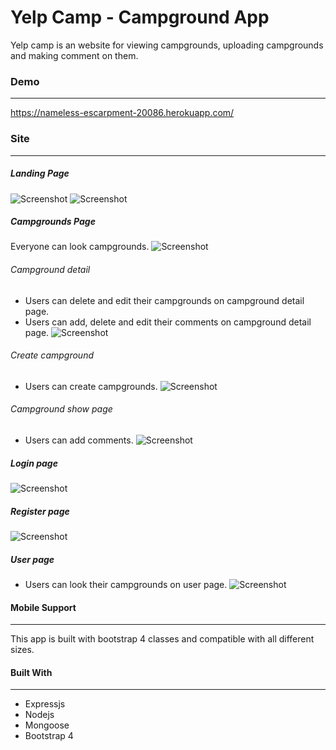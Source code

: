
# Yelp Camp - Campground App

Yelp camp is an website for viewing campgrounds, uploading campgrounds and making comment on them.

### Demo

----------
https://nameless-escarpment-20086.herokuapp.com/

### Site
----------
##### Landing Page
![Screenshot](/Screenshots/Landing-1.PNG)
![Screenshot](/Screenshots/Landing-2.PNG)

##### Campgrounds Page
Everyone can look campgrounds.
![Screenshot](/Screenshots/Campgrounds.PNG)

###### Campground detail
* Users can delete and edit their campgrounds on campground detail page.
* Users can add, delete and edit their comments on campground detail page.
![Screenshot](/Screenshots/Campground.PNG)

###### Create campground
* Users can create campgrounds.
![Screenshot](/Screenshots/CreateCampground.PNG)

###### Campground show page
* Users can add comments.
![Screenshot](/Screenshots/AddComment.PNG)

##### Login page
![Screenshot](/Screenshots/Login.PNG)


##### Register page
![Screenshot](/Screenshots/Register.PNG)

##### User page
* Users can look their campgrounds on user page.
![Screenshot](/Screenshots/User.PNG)

#### Mobile Support
----------

This app is built with bootstrap 4 classes and compatible with all different sizes.

#### Built With
-----------
- Expressjs
- Nodejs
- Mongoose
- Bootstrap 4
